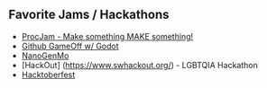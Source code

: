 ## Favorite Jams / Hackathons
* [ProcJam - Make something MAKE something!](http://www.procjam.com/art/)
* [Github GameOff w/ Godot](https://godotengine.org/article/get-ready-github-gameoff-godot)
* [NanoGenMo](https://github.com/NaNoGenMo)
* [HackOut] (https://www.swhackout.org/) - LGBTQIA Hackathon
* [Hacktoberfest](https://hacktoberfest.digitalocean.com/)